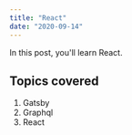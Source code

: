 ```yaml
---
title: "React"
date: "2020-09-14"
---
```


In this post, you'll learn React.

## Topics covered

1. Gatsby
2. Graphql
3. React